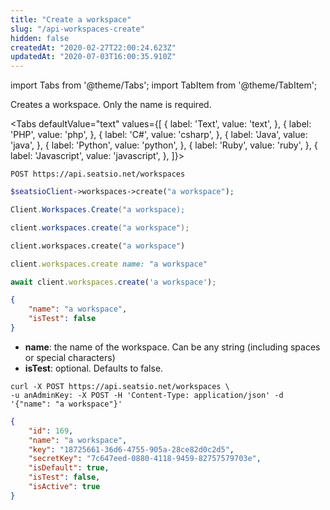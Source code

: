 ```yaml
---
title: "Create a workspace"
slug: "/api-workspaces-create"
hidden: false
createdAt: "2020-02-27T22:00:24.623Z"
updatedAt: "2020-07-03T16:00:35.910Z"
---
```


import Tabs from '@theme/Tabs';
import TabItem from '@theme/TabItem';

Creates a workspace. Only the name is required.



<Tabs 
  defaultValue="text"
  values={[
{ label: 'Text', value: 'text', },
{ label: 'PHP', value: 'php', },
{ label: 'C#', value: 'csharp', },
{ label: 'Java', value: 'java', },
{ label: 'Python', value: 'python', },
{ label: 'Ruby', value: 'ruby', },
{ label: 'Javascript', value: 'javascript', },
]}>
<TabItem value='text'>

```text
POST https://api.seatsio.net/workspaces
```

</TabItem>
<TabItem value='php'>

```php
$seatsioClient->workspaces->create("a workspace");
```

</TabItem>
<TabItem value='csharp'>

```csharp
Client.Workspaces.Create("a workspace);

```

</TabItem>
<TabItem value='java'>

```java
client.workspaces.create("a workspace");
```

</TabItem>
<TabItem value='python'>

```python
client.workspaces.create("a workspace")
```

</TabItem>
<TabItem value='ruby'>

```ruby
client.workspaces.create name: "a workspace"
```

</TabItem>
<TabItem value='javascript'>

```javascript
await client.workspaces.create('a workspace');

```

</TabItem>
</Tabs>





```json
{
    "name": "a workspace",
    "isTest": false
}
```

* **name**: the name of the workspace. Can be any string (including spaces or special characters)
* **isTest**: optional. Defaults to false.

```curl
curl -X POST https://api.seatsio.net/workspaces \
-u anAdminKey: -X POST -H 'Content-Type: application/json' -d '{"name": "a workspace"}'
```



```json
{
    "id": 169,
    "name": "a workspace",
    "key": "18725661-36d6-4755-905a-28ce82d0c2d5",
    "secretKey": "7c647eed-0880-4118-9459-82757579703e",
    "isDefault": true,
    "isTest": false,
    "isActive": true
}

```

